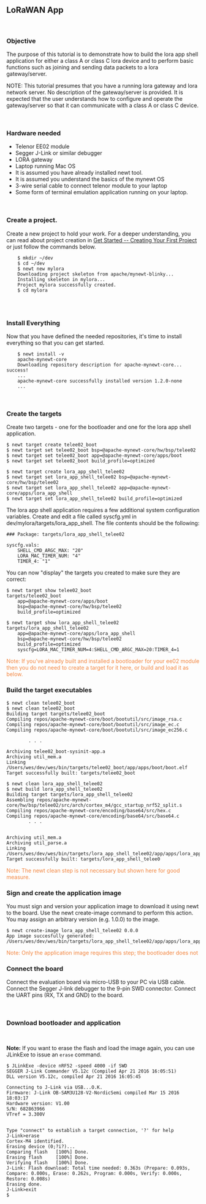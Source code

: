 ## LoRaWAN App

<br>

### Objective

The purpose of this tutorial is to demonstrate how to build the lora app shell application for either a class A or class C lora device and to perform basic functions such as joining and sending data packets to a lora gateway/server.

NOTE: This tutorial presumes that you have a running lora gateway and lora network server. No description of the gateway/server is provided. It is expected that the user understands how to configure and operate the gateway/server so that it can communicate with a class A or class C device.

<br>

### Hardware needed

* Telenor EE02 module
* Segger J-Link or similar debugger
* LORA gateway
* Laptop running Mac OS
* It is assumed you have already installed newt tool. 
* It is assumed you understand the basics of the mynewt OS
* 3-wire serial cable to connect telenor module to your laptop
* Some form of terminal emulation application running on your laptop.

<br>

### Create a project.  

Create a new project to hold your work.  For a deeper understanding, you can read about project creation in 
[Get Started -- Creating Your First Project](../get_started/project_create.md)
or just follow the commands below.

```
    $ mkdir ~/dev
    $ cd ~/dev
    $ newt new mylora
    Downloading project skeleton from apache/mynewt-blinky...
    Installing skeleton in mylora...
    Project mylora successfully created.
    $ cd mylora
    
``` 

<br>

### Install Everything

Now that you have defined the needed repositories, it's time to install everything so
that you can get started.

```
    $ newt install -v 
    apache-mynewt-core
    Downloading repository description for apache-mynewt-core... success!
    ...
    apache-mynewt-core successfully installed version 1.2.0-none
    ...
```

<br>

### Create the targets

Create two targets - one for the bootloader and one for the lora app shell application.  

```no-highlight
$ newt target create telee02_boot
$ newt target set telee02_boot bsp=@apache-mynewt-core/hw/bsp/telee02
$ newt target set telee02_boot app=@apache-mynewt-core/apps/boot
$ newt target set telee02_boot build_profile=optimized

$ newt target create lora_app_shell_telee02
$ newt target set lora_app_shell_telee02 bsp=@apache-mynewt-core/hw/bsp/telee02
$ newt target set lora_app_shell_telee02 app=@apache-mynewt-core/apps/lora_app_shell
$ newt target set lora_app_shell_telee02 build_profile=optimized
```
The lora app shell application requires a few additional system configuration variables. 
Create and edit a file called syscfg.yml in dev/mylora/targets/lora_app_shell. The file
contents should be the following:

```
### Package: targets/lora_app_shell_telee02

syscfg.vals:
    SHELL_CMD_ARGC_MAX: "20"
    LORA_MAC_TIMER_NUM: "4"
    TIMER_4: "1"
```

You can now "display" the targets you created to make sure they are correct:

```
$ newt target show telee02_boot
targets/telee02_boot
    app=@apache-mynewt-core/apps/boot
    bsp=@apache-mynewt-core/hw/bsp/telee02
    build_profile=optimized
    
$ newt target show lora_app_shell_telee02
targets/lora_app_shell_telee02
    app=@apache-mynewt-core/apps/lora_app_shell
    bsp=@apache-mynewt-core/hw/bsp/telee02
    build_profile=optimized
    syscfg=LORA_MAC_TIMER_NUM=4:SHELL_CMD_ARGC_MAX=20:TIMER_4=1

```

<font color="#F2853F">
Note: If you've already built and installed a bootloader for your ee02 module then you do
not need to create a target for it here, or build and load it as below. </font>
<br>

### Build the target executables 

```
$ newt clean telee02_boot
$ newt clean telee02_boot
Building target targets/telee02_boot
Compiling repos/apache-mynewt-core/boot/bootutil/src/image_rsa.c
Compiling repos/apache-mynewt-core/boot/bootutil/src/image_ec.c
Compiling repos/apache-mynewt-core/boot/bootutil/src/image_ec256.c    

        . . .

Archiving telee02_boot-sysinit-app.a
Archiving util_mem.a
Linking /Users/wes/dev/wes/bin/targets/telee02_boot/app/apps/boot/boot.elf
Target successfully built: targets/telee02_boot

$ newt clean lora_app_shell_telee02
$ newt build lora_app_shell_telee02
Building target targets/lora_app_shell_telee02
Assembling repos/apache-mynewt-core/hw/bsp/telee02/src/arch/cortex_m4/gcc_startup_nrf52_split.s
Compiling repos/apache-mynewt-core/encoding/base64/src/hex.c
Compiling repos/apache-mynewt-core/encoding/base64/src/base64.c
        . . .


Archiving util_mem.a
Archiving util_parse.a
Linking /Users/wes/dev/wes/bin/targets/lora_app_shell_telee02/app/apps/lora_app_shell/lora_app_shell.elf
Target successfully built: targets/lora_app_shell_telee0
```
<font color="#F2853F">
Note: The newt clean step is not necessary but shown here for good measure. </font>
<br>

### Sign and create the application image 

You must sign and version your application image to download it using newt to the board. 
Use the newt create-image command to perform this action. You may assign an arbitrary 
version (e.g. 1.0.0) to the image.

```
$ newt create-image lora_app_shell_telee02 0.0.0
App image succesfully generated: /Users/wes/dev/wes/bin/targets/lora_app_shell_telee02/app/apps/lora_app_shell/lora_app_shell.img
```

<font color="#F2853F">
Note: Only the application image requires this step; the bootloader does not </font>
<br>

### Connect the board

Connect the evaluation board via micro-USB to your PC via USB cable. Connect the Segger J-link debugger to the 9-pin
SWD connector. Connect the UART pins (RX, TX and GND) to the board.
        
<br>

### Download bootloader and application


<br>

**Note:** If you want to erase the flash and load the image again, you can use JLinkExe to issue an `erase` command.

```
$ JLinkExe -device nRF52 -speed 4000 -if SWD
SEGGER J-Link Commander V5.12c (Compiled Apr 21 2016 16:05:51)
DLL version V5.12c, compiled Apr 21 2016 16:05:45

Connecting to J-Link via USB...O.K.
Firmware: J-Link OB-SAM3U128-V2-NordicSemi compiled Mar 15 2016 18:03:17
Hardware version: V1.00
S/N: 682863966
VTref = 3.300V


Type "connect" to establish a target connection, '?' for help
J-Link>erase
Cortex-M4 identified.
Erasing device (0;?i?)...
Comparing flash   [100%] Done.
Erasing flash     [100%] Done.
Verifying flash   [100%] Done.
J-Link: Flash download: Total time needed: 0.363s (Prepare: 0.093s, Compare: 0.000s, Erase: 0.262s, Program: 0.000s, Verify: 0.000s, Restore: 0.008s)
Erasing done.
J-Link>exit
$
```
<br>


<br>





